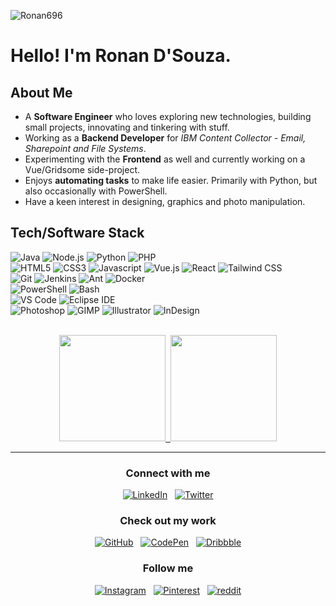 ![Ronan696](https://i.imgur.com/5i0MOZL.png "Ronan696")

# Hello! I'm Ronan D'Souza.

## About Me

- A **Software Engineer** who loves exploring new technologies, building small projects, innovating and tinkering with stuff.
- Working as a **Backend Developer** for _IBM Content Collector - Email, Sharepoint and File Systems_.
- Experimenting with the **Frontend** as well and currently working on a Vue/Gridsome side-project.
- Enjoys **automating tasks** to make life easier. Primarily with Python, but also occasionally with PowerShell.
- Have a keen interest in designing, graphics and photo manipulation.


## Tech/Software Stack

![Java](https://img.shields.io/static/v1?style=for-the-badge&logo=java&message=Java&label=&color=007396&labelColor=000000)
![Node.js](https://img.shields.io/static/v1?style=for-the-badge&logo=node.js&message=Node.js&label=&color=339933&labelColor=000000)
![Python](https://img.shields.io/static/v1?style=for-the-badge&logo=python&message=Python&label=&color=3776AB&labelColor=000000)
![PHP](https://img.shields.io/static/v1?style=for-the-badge&logo=php&message=PHP&label=&color=777BB4&labelColor=000000)
<br/>
![HTML5](https://img.shields.io/static/v1?style=for-the-badge&logo=html5&message=HTML5&label=&color=E34F26&labelColor=000000)
![CSS3](https://img.shields.io/static/v1?style=for-the-badge&logo=css3&message=CSS3&label=&color=1572B6&labelColor=000000)
![Javascript](https://img.shields.io/static/v1?style=for-the-badge&logo=javascript&message=Javascript&label=&color=F7DF1E&labelColor=000000)
![Vue.js](https://img.shields.io/static/v1?style=for-the-badge&logo=vue.js&message=Vue.js&label=&color=4FC08D&labelColor=000000)
![React](https://img.shields.io/static/v1?style=for-the-badge&logo=react&message=React&label=&color=61DAFB&labelColor=000000)
![Tailwind CSS](https://img.shields.io/static/v1?style=for-the-badge&logo=tailwind-css&message=Tailwind%20CSS&label=&color=38B2AC&labelColor=000000)
<br/>
![Git](https://img.shields.io/static/v1?style=for-the-badge&logo=git&message=Git&label=&color=F05032&labelColor=000000)
![Jenkins](https://img.shields.io/static/v1?style=for-the-badge&logo=jenkins&message=Jenkins&label=&color=D24939&labelColor=000000)
![Ant](https://img.shields.io/static/v1?style=for-the-badge&logo=apache-ant&message=Ant&label=&color=A81C7D&labelColor=000000)
![Docker](https://img.shields.io/static/v1?style=for-the-badge&logo=docker&message=Docker&label=&color=2496ED&labelColor=000000)
<br/>
![PowerShell](https://img.shields.io/static/v1?style=for-the-badge&logo=powershell&message=PowerShell&label=&color=5391FE&labelColor=000000)
![Bash](https://img.shields.io/static/v1?style=for-the-badge&logo=gnu-bash&message=Bash&label=&color=4EAA25&labelColor=000000)
<br/>
![VS Code](https://img.shields.io/static/v1?style=for-the-badge&logo=visual-studio-code&message=VS%20Code&label=&color=007ACC&labelColor=000000)
![Eclipse IDE](https://img.shields.io/static/v1?style=for-the-badge&logo=Eclipse-IDE&message=Eclipse%20IDE&label=&color=2C2255&labelColor=000000)
<br/>
![Photoshop](https://img.shields.io/static/v1?style=for-the-badge&logo=adobe-photoshop&message=Photoshop&label=&color=31A8FF&labelColor=000000)
![GIMP](https://img.shields.io/static/v1?style=for-the-badge&logo=gimp&message=GIMP&label=&color=5C5543&labelColor=000000)
![Illustrator](https://img.shields.io/static/v1?style=for-the-badge&logo=adobe-illustrator&message=Illustrator&label=&color=FF9A00&labelColor=000000)
![InDesign](https://img.shields.io/static/v1?style=for-the-badge&logo=adobe-indesign&message=InDesign&label=&color=EE3D8F&labelColor=000000)
<br/><br/>

<p align="center">
<a href="https://github.com/ronan696">
<img height="170em" src="https://github-readme-stats.vercel.app/api?username=ronan696&theme=great-gatsby&show_icons=true&include_all_commits=true&count_private=true" />&nbsp;
<img height="170em" src="https://github-readme-stats.vercel.app/api/top-langs/?username=ronan696&layout=compact&theme=great-gatsby" />
</a>
</p>

<hr/>

<p align="center">

<h3 align="center">Connect with me</h3>
<p align="center">
<a href="https://www.linkedin.com/in/ronan696/"><img title="LinkedIn" src="https://raw.githubusercontent.com/ronan696/ronan696/master/assets/linkedin.svg"/></a>&nbsp;&nbsp;
<a href="https://twitter.com/Ronan696"><img title="Twitter" src="https://raw.githubusercontent.com/ronan696/ronan696/master/assets/twitter.svg"/></a>
</p>

<h3 align="center">Check out my work</h3>
<p align="center">
<a href="https://github.com/ronan696"><img title="GitHub" src="https://raw.githubusercontent.com/ronan696/ronan696/master/assets/github.svg"/></a>&nbsp;&nbsp;
<a href="https://codepen.io/ronan696"><img title="CodePen" src="https://raw.githubusercontent.com/ronan696/ronan696/master/assets/codepen.svg"/></a>&nbsp;&nbsp;
<a href="https://dribbble.com/ronan696"><img title="Dribbble" src="https://raw.githubusercontent.com/ronan696/ronan696/master/assets/dribbble.svg"/></a>
</p>


<h3 align="center">Follow me</h3>
<p align="center">
<a href="https://www.instagram.com/ronan696/"><img title="Instagram" src="https://raw.githubusercontent.com/ronan696/ronan696/master/assets/instagram.svg"/></a>&nbsp;&nbsp;
<a href="https://pinterest.com/ronan696/"><img title="Pinterest" src="https://raw.githubusercontent.com/ronan696/ronan696/master/assets/pinterest.svg"/></a>&nbsp;&nbsp;
<a href="https://www.reddit.com/u/ronan696"><img title="reddit" src="https://raw.githubusercontent.com/ronan696/ronan696/master/assets/reddit.svg"/></a>
</p>
</p>
